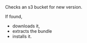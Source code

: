 Checks an s3 bucket for new version.

If found, 
 - downloads it, 
 - extracts the bundle
 - installs it.